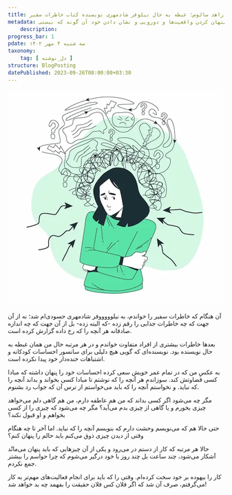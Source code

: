```yaml
---
title: ریای زاهد سالوس؛ غبطه به حال نیلوفر شادمهری نویسنده کتاب خاطرات سفیر
metadata: نوشته‌ای در مورد پرهیز از پنهان کردن واقعیت‌ها و دورویی و نشان دادن خود آن گونه که نیستی
    description:  
progress_bar: 1
pdate: سه شنبه ۴ مهر ۱۴۰۲    
taxonomy:
    tag: [ دل_نوشته ]
structure: BlogPosting
datePublished: 2023-09-26T08:00:00+03:30
---
```

![ریای زاهد سالوس](riaye_zahede_salous.webp?classes=center&loading=lazy)

آن هنگام که خاطرات سفیر را خواندم، به نیلوووووفر شادمهری حسودی‌ام شد؛ نه از آن جهت که چه خاطرات جذابی را رقم زده -که البته زده- بل از آن جهت که چه اندازه صادقانه هر آنچه را که رخ داده گزارش کرده است.

بعدها خاطرات بیشتری از افراد متفاوت خواندم و در هر مرتبه حال من همان غبطه به حال نویسنده بود. نویسنده‌ای که گویی هیچ دلیلی برای سانسور احساسات کودکانه و اشتباهات خنده‌دار خود پیدا نکرده است.

به عکسِ من که در تمام عمر خویش سعی کرده احساسات خود را پنهان داشته که مبادا کسی قضاوتش کند. سوزاندم هر آنچه را که نوشتم تا مبادا کسی بخواند و بداند آنچه را که نباید. و نخواستم آنچه را که باید می‌خواستم از ترس آن که جواب رد بشنوم.

مگر چه می‌شود اگر کسی بداند که من هم عاطفه دارم، من هم گاهی دلم می‌خواهد چیزی بخورم و یا گاهی از چیزی بدم می‌آید؟ مگر چه می‌شود که چیزی را از کسی بخواهم و او قبول نکند؟

حتی حالا هم که می‌نویسم وحشت دارم که بنویسم آنچه را که نباید. اما آخر تا چه هنگام وقتی از دیدن چیزی ذوق می‌کنم باید حالم را پنهان کنم؟

حالا هر مرتبه که کار از دستم در می‌رود و یکی از آن چیزهایی که باید پنهان می‌مانْد آشکار می‌شود، چند ساعت بل چند روز با خود درگیر می‌شوم که چرا حواسم را بیشتر جمع نکردم.

کار را بیهوده بر خود سخت کرده‌ام. وقتی را که باید برای انجام فعالیت‌های مهم‌تر به کار می‌گرفتم، صرف آن شد که اگر فلان کس فلان حقیقت را بفهمد چه بد خواهد شد!
